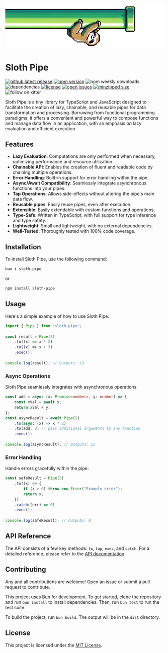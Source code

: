 ![sloth-pipe](readme-banner.png)

# Sloth Pipe

<!-- start badges -->
[![github latest release](https://badgen.net/github/tag/trvswgnr/sloth-pipe?label=latest&cache=600)](https://github.com/trvswgnr/sloth-pipe/releases/latest)
[![npm version](https://badgen.net/npm/v/sloth-pipe?cache=600)](https://www.npmjs.com/package/sloth-pipe)
![npm weekly downloads](https://img.shields.io/npm/dw/sloth-pipe)
![dependencies](https://img.shields.io/badge/dependencies-0-orange)
[![license](https://img.shields.io/github/license/trvswgnr/sloth-pipe)](LICENSE)
[![open issues](https://badgen.net/github/open-issues/trvswgnr/sloth-pipe?label=issues)](https://github.com/trvswgnr/sloth-pipe/issues)
[![minzipped size](https://img.shields.io/bundlephobia/minzip/sloth-pipe)](https://bundlephobia.com/result?p=sloth-pipe)
![follow on xitter](https://img.shields.io/twitter/follow/techsavvytravvy?style=social)
<!-- end badges -->

Sloth Pipe is a tiny library for TypeScript and JavaScript designed to facilitate the creation of lazy,
chainable, and reusable pipes for data transformation and processing. Borrowing from functional
programming paradigms, it offers a convenient and powerful way to compose functions and manage data
flow in an application, with an emphasis on lazy evaluation and efficient execution.

## Features

-   **Lazy Evaluation**: Computations are only performed when necessary, optimizing performance and
    resource utilization.
-   **Chainable API**: Enables the creation of fluent and readable code by chaining multiple
    operations.
-   **Error Handling**: Built-in support for error handling within the pipe.
-   **Async/Await Compatibility**: Seamlessly integrate asynchronous functions into your pipes.
-   **Tap Operations**: Allows side-effects without altering the pipe's main data flow.
-   **Reusable pipes**: Easily reuse pipes, even after execution.
-   **Extensible**: Easily extendable with custom functions and operations.
-   **Type-Safe**: Written in TypeScript, with full support for type inference and type safety.
-   **Lightweight**: Small and lightweight, with no external dependencies.
-   **Well-Tested**: Thoroughly tested with 100% code coverage.

## Installation

To install Sloth Pipe, use the following command:

```bash
bun i sloth-pipe
```

or

```bash
npm install sloth-pipe
```

## Usage

Here's a simple example of how to use Sloth Pipe:

```typescript
import { Pipe } from "sloth-pipe";

const result = Pipe(5)
    .to((x) => x * 2)
    .to((x) => x + 3)
    .exec();

console.log(result); // Outputs: 13
```

### Async Operations

Sloth Pipe seamlessly integrates with asynchronous operations:

```typescript
const add = async (x: Promise<number>, y: number) => {
    const xVal = await x;
    return xVal + y;
};
const asyncResult = await Pipe(5)
    .to(async (x) => x * 2)
    .to(add, 3) // pass additional arguments to any function
    .exec();

console.log(asyncResult); // Outputs: 13
```

### Error Handling

Handle errors gracefully within the pipe:

```typescript
const safeResult = Pipe(5)
    .to((x) => {
        if (x > 0) throw new Error("Example error");
        return x;
    })
    .catch((err) => 0)
    .exec();

console.log(safeResult); // Outputs: 0
```

## API Reference

The API consists of a few key methods: `to`, `tap`, `exec`, and `catch`. For a detailed reference,
please refer to the [API documentation](api-docs.md).

## Contributing

Any and all contributions are welcome! Open an issue or submit a pull request to contribute.

This project uses [Bun](https://bun.sh) for development. To get started, clone the repository and
run `bun install` to install dependencies. Then, run `bun test` to run the test suite.

To build the project, run `bun build`. The output will be in the `dist` directory.

## License

This project is licensed under the [MIT License](LICENSE).
